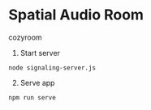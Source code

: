 # Spatial Audio Room

cozyroom

1. Start server
```
node signaling-server.js
```

2. Serve app
```
npm run serve
```